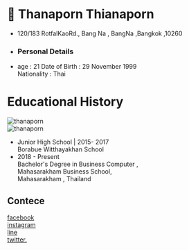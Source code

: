 # 👋 Thanaporn Thianaporn
- 120/183 RotfalKaoRd., Bang Na , BangNa ,Bangkok ,10260
- ### Personal Details
- age :  21
Date of Birth : 29 November 1999<br>
Nationality : Thai

# Educational History
![thanaporn](https://lh3.googleusercontent.com/PTdYabJfiCfAunf4mUaYxdy6NFzIFNy9kmON95L-WMVOzd4bFbil01MSIFIvZpC1R7a3YSiIYVw7mJ_lhI8IEPSezVWqEtojHN-kRWhXuVtxlDyfSPslDGfjCP3vyqEbv3S0KZF702bARiSQd6g3LVF7G7E8sVP-7oHNEzaxr2Kiml_7pccN1hirnEdfFAfelf5yUw-SnYAXeG_GKP27Ks_9bBkrsh8JjwPDTRkE6EnLrDqQbsb3VL4QUtCrCjpkDrTHrJJ6-u0aRIxnFNfCS4zlCr_N5s7QJyNQddCJ9V7lbTM9danosRjlSGDC8DLvcd78A-OsFDFTf2N1bo_J5McDRpbNSwp5eIMj3aGbbIEjmTseXHNjCcDBtk6K8nMWoRw8-XJwm0g8-NjAlwXJVjZL7131sAZjYnRPNt_FvBxlUAQYklGphjO1lLdQmfbz0yH0tcxlKfD6G5e2AMPC2YIlJs6vEqL7gjpA159HSBLRFv1iU_pJiuP8LUBI9rSbsrvv1p2OZ6XpHivHJg48kK-9I1rPOdxII5dXmDUxqPAAYPd-Vfb6TDvv2vA_xaOHSNzgpNh25Wi08DXkrSfsjYwMrm0WDqLrUF42eOlFyBFIN1-MbTM_oYmJf7p6I9TQGIMInbNigcP3a3lYdBxjmPWyyJ5VmKJTaQfAfSSOgQaL7S1XuIFfFAyYoF8jKueccVGSwJ1yVVY7ZjJwmP3HbVlv=w500-h350-no?authuser=0)<br>
![thanaporn](https://lh3.googleusercontent.com/Q3nkwQm1Ciui70YaAJaOLMFWmZ0ebUS359eH3IpcfR8TY2-aWv5fG7is-ZzvHnW22M6ozWt455OaVywfeqQ5DWle1rEutQVYJoF8y1VY0Z9vDc-_b7d6G2Tq1Im2OjmFNPXDm9zcpMEGN_hrrh2O2vDBzE2CIkt4GFvz0BMlnfLQ0NcJ2EH9EECibmTLznmkb48T4RUGl9bjWiVaRkZeElIAy_TSnw5goNRE6kmk3E3pRHFVRXfa9dN5mEFii4sl3IZro1VqBYSGDPd3fK4okUlZsYW04jRE5pZVt2ogla9tejUv5DGr3nC7dwH4m_Tsqnz6nQbHIaKYTq6-6ZU2G3sbUgkUI2RbBqQBuaY05fA29weNnRVWdTQKBA-Xmf_jz3HAgZFmYJzzkYQdv5dc2b-SpSMhU0SR8ei49eVEnd244hoAA1xDsT0uNioBuiqfjpipkLTYHVEFjS4wgftu8rRlKTEwfNJc4sO-rDLiyYK0d8D2nUVEm9Oub2NyJ87-iElkGMFNt9rL873bChvCL8aDbkrBSKzm8ZWcX-jTrOd6FWnapyqWDdqOCks8zRb4-ksGup4AG8CspaN4m1XQiWzPKUtj6SEzHvrmMbR0dd3onjOEkKWiVCRHm_WHwm54OQtBvqcsik2gJsOBbAvdb_miEW-IebaoW4KdXwhmu5mPWxXG5LoeO1-LLjIy62Et225Bkn6z8AohQDIXyJrWD19f=w800-h600-no?authuser=0)
* Junior High School |  2015- 2017<br>
Borabue Witthayakhan School<br>
* 2018 - Present<br>
Bachelor's Degree in Business Computer ,<br>
Mahasarakham Business School,<br>
Mahasarakham , Thailand<br>


## Contece
[facebook](https://www.facebook.com/profile.php?id=100025184304049)<br>
[instagram](https://www.instagram.com/)<br>
[line](https://line.me/ti/p/PAoHQ4GU7x?fbclid=IwAR12ZQb_htrdqET_-lMwJG0i_00_6IIW_y1lRXRvWJXHPY1dUY1cM7pO0vI)<br>
[twitter.](https://twitter.com/ThXthana?s=07&fbclid=IwAR0CPtv56Zg9cI6rexuOHKstP2PQKTKnqaBJKxQ1wqutJytP7a5W1eIUi84)<br>
<!---
<!---
Thanaporn2518/Thanaporn2518 is a ✨ special ✨ repository because its `README.md` (this file) appears on your GitHub profile.
You can click the Preview link to take a look at your changes.
--->
